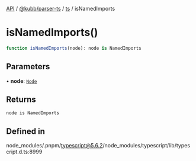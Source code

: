 [API](../../../../../packages.md) / [@kubb/parser-ts](../../../index.md) / [ts](../index.md) / isNamedImports

# isNamedImports()

```ts
function isNamedImports(node): node is NamedImports
```

## Parameters

• **node**: [`Node`](../interfaces/Node.md)

## Returns

`node is NamedImports`

## Defined in

node\_modules/.pnpm/typescript@5.6.2/node\_modules/typescript/lib/typescript.d.ts:8999

